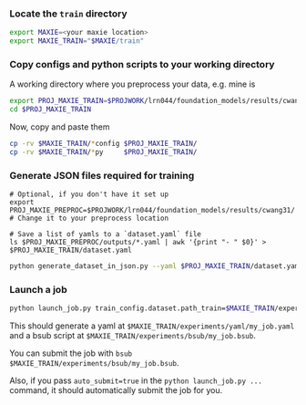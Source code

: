 ### Locate the `train` directory

```bash
export MAXIE=<your maxie location>
export MAXIE_TRAIN="$MAXIE/train"
```

### Copy configs and python scripts to your working directory

A working directory where you preprocess your data, e.g. mine is

```bash
export PROJ_MAXIE_TRAIN=$PROJWORK/lrn044/foundation_models/results/cwang31/
cd $PROJ_MAXIE_TRAIN
```

Now, copy and paste them

```bash
cp -rv $MAXIE_TRAIN/*config $PROJ_MAXIE_TRAIN/
cp -rv $MAXIE_TRAIN/*py     $PROJ_MAXIE_TRAIN/
```

### Generate JSON files required for training

```
# Optional, if you don't have it set up
export PROJ_MAXIE_PREPROC=$PROJWORK/lrn044/foundation_models/results/cwang31/  # Change it to your preprocess location

# Save a list of yamls to a `dataset.yaml` file
ls $PROJ_MAXIE_PREPROC/outputs/*.yaml | awk '{print "- " $0}' > $PROJ_MAXIE_TRAIN/dataset.yaml
```

```bash
python generate_dataset_in_json.py --yaml $PROJ_MAXIE_TRAIN/dataset.yaml --num_cpus 80 --dir_output $PROJ_MAXIE_TRAIN/experiments/datasets --train_frac 0.8 --seed 42
```

### Launch a job

```bash
python launch_job.py train_config.dataset.path_train=$MAXIE_TRAIN/experiments/datasets/dataset.train.json train_config.dataset.path_eval=$MAXIE_TRAIN/experiments/datasets/dataset.eval.json train_config.misc.num_gpus=6 train_config.misc.num_nodes=45 train_config.model.name=facebook/vit-mae-huge job=debug bsub_config.qos=debug bsub_config.walltime="2:00" auto_submit=false
```

This should generate a yaml at `$MAXIE_TRAIN/experiments/yaml/my_job.yaml` and a
bsub script at `$MAXIE_TRAIN/experiments/bsub/my_job.bsub`.

You can submit the job with `bsub $MAXIE_TRAIN/experiments/bsub/my_job.bsub`.

Also, if you pass `auto_submit=true` in the `python launch_job.py ...` command,
it should automatically submit the job for you.
